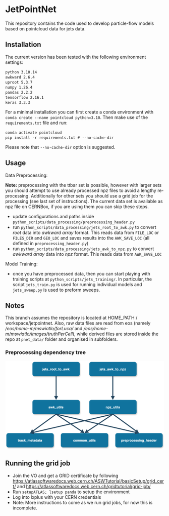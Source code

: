 
# JetPointNet

This repository contains the code used to develop particle-flow models based on pointcloud data for jets data.

## Installation
The current version has been tested with the following environment settings:

```
python 3.10.14
awkward 2.6.4
uproot 5.3.7
numpy 1.26.4
pandas 2.2.2
tensorflow 2.16.1
keras 3.3.3
```

For a minimal installation you can first create a conda environment with `conda create --name pointcloud python=3.10`. 
Then make use of the `requirements.txt` file and run:

```
conda activate pointcloud
pip install -r requirements.txt # --no-cache-dir

```

Please note that `--no-cache-dir` option is suggested.

## Usage

Data Preprocessing:

**Note:** preprocessing with the ttbar set is possible, however with larger sets you should attempt to use already processed npz files to avoid a lengthy re-processing. Additionally for other sets you should use a grid job for the processing (see last set of instructions). The current data set is available as npz file on CERNBox, if you are using them you can skip these steps.
 - update configurations and paths inside `python_scripts/data_processing/preprocessing_header.py`
 - run `python_scripts/data_processing/jets_root_to_awk.py` to convert *root* data into *awkward array* format. 
  This reads data from `FILE_LOC` or `FILES_DIR` and `GEO_LOC` and saves results into the `AWK_SAVE_LOC` (all defined in `preprocessing_header.py`)
 - run `python_scripts/data_processing/jets_awk_to_npz.py` to convert *awkward array* data into *npz* format. This reads data from `AWK_SAVE_LOC`

Model Training:
 - once you have preprocessed data, then you can start playing with training scripts at `python_scripts/jets_training/`. 
  In particular, the script `jets_train.py` is used for running individual models and `jets_sweep.py` is used to preform sweeps.

## Notes

This branch assumes the repository is located at HOME_PATH / workspace/jetpointnet.
Also, raw data files are read from eos (namely */eos/home-m/mswiatlo/forLuca/*  and  */eos/home-m/mswiatlo/images/truthPerCell*), while derived files are stored inside the repo at `pnet_data/` folder and organised in subfolders.

### Preprocessing dependency tree

![](development/Dependencies.png)

## Running the grid job

 + Join the VO and get a GRID certificate by following https://atlassoftwaredocs.web.cern.ch/ASWTutorial/basicSetup/grid_cert/ and https://atlassoftwaredocs.web.cern.ch/gridtutorial/grid-job/
 + Run `setupATLAS; lsetup panda` to setup the environment
 + Log into lxplus with your CERN credentials
 + Note: More instructions to come as we run grid jobs, for now this is incomplete.
